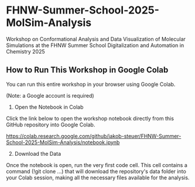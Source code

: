 # FHNW-Summer-School-2025-MolSim-Analysis

Workshop on Conformational Analysis and Data Visualization of Molecular Simulations at the FHNW Summer School Digitalization and Automation in Chemistry 2025

## How to Run This Workshop in Google Colab
You can run this entire workshop in your browser using Google Colab.

(Note: a Google account is required)

1. Open the Notebook in Colab

Click the link below to open the workshop notebook directly from this GitHub repository into Google Colab.

https://colab.research.google.com/github/jakob-steuer/FHNW-Summer-School-2025-MolSim-Analysis/notebook.ipynb

2. Download the Data

Once the notebook is open, run the very first code cell. 
This cell contains a command (!git clone ...) that will download the repository's data folder into your Colab session, making all the necessary files available for the analysis.
